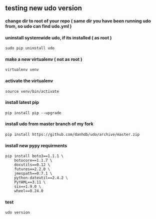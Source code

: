 ## testing new udo version

#### change dir to root of your repo ( same dir you have been running udo from, so udo can find udo.yml )

#### uninstall systemwide udo, if its installed ( as root )
    sudo pip uninstall udo

#### make a new virtualenv ( not as root )
    virtualenv venv

#### activate the virtualenv
    source venv/bin/activate

#### install latest pip
    pip install pip --upgrade

#### install udo from master branch of my fork
    pip install https://github.com/danhdb/udo/archive/master.zip

#### install new pypy requirments
    pip install boto3==1.1.1 \
        botocore==1.1.7 \
        docutils==0.12 \
        futures==2.2.0 \
        jmespath==0.7.1 \
        python-dateutil==2.4.2 \
        PyYAML==3.11 \
        six==1.9.0 \
        wheel==0.24.0

#### test
    udo version
